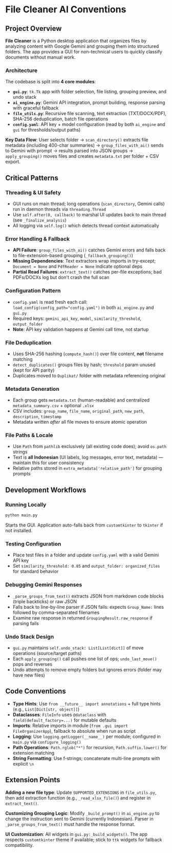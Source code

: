 # File Cleaner AI Conventions

## Project Overview

**File Cleaner** is a Python desktop application that organizes files by analyzing content with Google Gemini and grouping them into structured folders. The app provides a GUI for non-technical users to quickly classify documents without manual work.

### Architecture

The codebase is split into **4 core modules**:

- **`gui.py`**: `tk.Tk` app with folder selection, file listing, grouping preview, and undo stack
- **`ai_engine.py`**: Gemini API integration, prompt building, response parsing with graceful fallback
- **`file_utils.py`**: Recursive file scanning, text extraction (TXT/DOCX/PDF), SHA-256 deduplication, batch file operations
- **`config.yaml`**: API key + model configuration (read by both `ai_engine` and `gui` for thresholds/output paths)

**Key Data Flow**: User selects folder → `scan_directory()` extracts file metadata (including 400-char summaries) → `group_files_with_ai()` sends to Gemini with prompt → results parsed into JSON groups → `apply_grouping()` moves files and creates `metadata.txt` per folder + CSV export.

## Critical Patterns

### Threading & UI Safety
- GUI runs on main thread; long operations (`scan_directory`, Gemini calls) run in daemon threads via `threading.Thread`
- Use `self.after(0, callback)` to marshal UI updates back to main thread (see `_finalize_analysis`)
- All logging via `self.log()` which detects thread context automatically

### Error Handling & Fallback
- **API Failure**: `group_files_with_ai()` catches Gemini errors and falls back to file-extension-based grouping (`_fallback_grouping()`)
- **Missing Dependencies**: Text extractors wrap imports in try-except; `Document = None` and `PdfReader = None` indicate optional deps
- **Partial Read Failures**: `extract_text()` catches per-file exceptions; bad PDFs/DOCXs log but don't crash the full scan

### Configuration Pattern
- `config.yaml` is read fresh each call: `load_config(config_path="config.yaml")` in both `ai_engine.py` and `gui.py`
- Required keys: `gemini_api_key`, `model`, `similarity_threshold`, `output_folder`
- **Note**: API key validation happens at Gemini call time, not startup

### File Deduplication
- Uses SHA-256 hashing (`compute_hash()`) over file content, **not** filename matching
- `detect_duplicates()` groups files by hash; `threshold` param unused (kept for API parity)
- Duplicates moved to `Duplikat/` folder with metadata referencing original

### Metadata Generation
- Each group gets `metadata.txt` (human-readable) and centralized `metadata_summary.csv` + optional `.xlsx`
- CSV includes: `group_name`, `file_name`, `original_path`, `new_path`, `description`, `timestamp`
- Metadata written *after* all file moves to ensure atomic operation

### File Paths & Locale
- Use `Path` from `pathlib` exclusively (all existing code does); avoid `os.path` strings
- Text is **all Indonesian** (UI labels, log messages, error text, metadata) — maintain this for user consistency
- Relative paths stored in `extra_metadata['relative_path']` for grouping prompts

## Development Workflows

### Running Locally
```bash
python main.py
```
Starts the GUI. Application auto-falls back from `customtkinter` to `tkinter` if not installed.

### Testing Configuration
- Place test files in a folder and update `config.yaml` with a valid Gemini API key
- Set `similarity_threshold: 0.85` and `output_folder: organized_files` for standard behavior

### Debugging Gemini Responses
- `_parse_groups_from_text()` extracts JSON from markdown code blocks (triple backticks) or raw JSON
- Falls back to line-by-line parser if JSON fails: expects `Group_Name:` lines followed by comma-separated filenames
- Examine raw response in returned `GroupingResult.raw_response` if parsing fails

### Undo Stack Design
- `gui.py` maintains `self.undo_stack: List[List[dict]]` of move operations (source/target paths)
- Each `apply_grouping()` call pushes one list of ops; `undo_last_move()` pops and reverses
- Undo attempts to remove empty folders but ignores errors (folder may have new files)

## Code Conventions

- **Type Hints**: Use `from __future__ import annotations` + full type hints (e.g., `List[Dict[str, object]]`)
- **Dataclasses**: `FileInfo` uses `@dataclass` with `field(default_factory=...)` for mutable defaults
- **Imports**: Relative imports in module (`from .gui import FileOrganizerApp`), fallback to absolute when run as script
- **Logging**: Use `logging.getLogger(__name__)` per module; configured in `main.py` via `configure_logging()`
- **Path Operations**: `Path.rglob("*")` for recursion, `Path.suffix.lower()` for extension matching
- **String Formatting**: Use f-strings; concatenate multi-line prompts with explicit `\n`

## Extension Points

**Adding a new file type**: Update `SUPPORTED_EXTENSIONS` in `file_utils.py`, then add extraction function (e.g., `_read_xlsx_file()`) and register in `extract_text()`.

**Customizing Grouping Logic**: Modify `_build_prompt()` in `ai_engine.py` to change the instruction sent to Gemini (currently Indonesian). Parser in `_parse_groups_from_text()` must handle the response format.

**UI Customization**: All widgets in `gui.py:_build_widgets()`. The app respects `customtkinter` theme if available; stick to `ttk` widgets for fallback compatibility.
